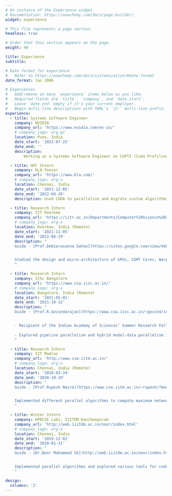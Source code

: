 ```yaml
---
# An instance of the Experience widget.
# Documentation: https://wowchemy.com/docs/page-builder/
widget: experience

# This file represents a page section.
headless: true

# Order that this section appears on the page.
weight: 40

title: Experience
subtitle: 

# Date format for experience
#   Refer to https://wowchemy.com/docs/customization/#date-format
date_format: Jan 2006

# Experiences.
#   Add/remove as many `experience` items below as you like.
#   Required fields are `title`, `company`, and `date_start`.
#   Leave `date_end` empty if it's your current employer.
#   Begin multi-line descriptions with YAML's `|2-` multi-line prefix.
experience:
  - title: Systems Software Engineer
    company: NVIDIA
    company_url: 'https://www.nvidia.com/en-in/'
    # company_logo: org-gc
    location: Pune, India
    date_start: '2022-07-25'
    date_end: ''
    description: 
        Working as a Systems Software Engineer on CUPTI (Cuda Profiling Tools).

  - title: HPC Intern
    company: KLA-Tencor
    company_url: 'https://www.kla.com/'
    # company_logo: org-x
    location: Chennai, India
    date_start: '2021-12-05'
    date_end: '2022-04-29'
    description: Used CUDA to parallelize and migrate custom algorithms used in defect detection to GPUs. Did profiling with Nsight Compute and Nsight Systems and co-optimization for maximum performance.

  - title: Research Intern
    company: IIT Roorkee
    company_url: 'https://iitr.ac.in/Departments/Computer%20Science%20and%20Engineering%20Department/index.html'
    # company_logo: org-x
    location: Roorkee, India (Remote)
    date_start: '2021-11-05'
    date_end: '2022-06-29'
    description: "
    Guide - [Prof.Debiprasanna Sahoo](https://sites.google.com/view/debiprasannasahoo/home?authuser=0)


    Studied the design and micro-architecture of GPUs, SIMT Cores, Warp schedulers and the SIMT pipeline. Worked on formalizing the working of the SIMT warp scheduler as part of my [Bachelors' Thesis](https://drive.google.com/file/d/1xuq5YXFx3X96e3lvlG8KRdhVVXNxfOiw/view?usp=sharing).
    "

  - title: Research Intern
    company: IISc Bangalore
    company_url: 'https://www.csa.iisc.ac.in/'
    # company_logo: org-x
    location: Bangalore, India (Remote)
    date_start: '2021-05-01'
    date_end: '2021-10-12'
    description: "
    Guide - [Prof.R.Govindarajan](https://www.csa.iisc.ac.in/~govind/index.html)


    - Recipient of the Indian Academy of Sciences’ Summer Research Fellowship SRFP ’21.
    
    - Explored pipeline parallelism and hybrid model-data parallelism in training deep CNNs on multi-GPU setups, using Tensorflow Lingvo and GPipe.
    "

  - title: Research Intern
    company: IIT Madras
    company_url: 'http://www.cse.iitm.ac.in/'
    # company_logo: org-x
    location: Chennai, India (Remote)
    date_start: '2020-03-24'
    date_end: '2020-10-29'
    description: "
    Guide - [Prof.Rupesh Nasre](https://www.cse.iitm.ac.in/~rupesh/?mode=Home)


    Implemented different parallel algorithms to compute maximum network flow on GPUs using CUDA.Also experimented with fundamental graph problems like parallel BFS, parallel Bellman-Ford SSSP on GPUs.
    "

  - title: Winter Intern
    company: HPRCSE Labs, IIITDM Kancheepuram
    company_url: 'http://web.iiitdm.ac.in/noor/index.html'
    # company_logo: org-x
    location: Chennai, India
    date_start: '2019-12-01'
    date_end: '2020-01-31'
    description: "
    Guide - [Dr.Noor Mahammad Sk](http://web.iiitdm.ac.in/noor/index.html)


    Implemented parallel algorithms and explored various tools for code profiling. Also did literature surveys on parallel computing architectures.
    "

design:
  columns: '2'
---
```

